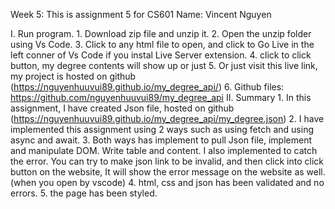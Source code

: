 Week 5: This is assignment 5 for CS601
Name: Vincent Nguyen

I. Run program.
    1. Download zip file and unzip it.
    2. Open the unzip folder using Vs Code.
    3. Click to any html file to open, and click to Go Live in the left conner of Vs Code if you instal Live Server extension.
    4. click to click button, my degree contents will show up or just
    5. Or just visit this live link, my project is hosted on github (https://nguyenhuuvui89.github.io/my_degree_api/)
    6. Github files: https://github.com/nguyenhuuvui89/my_degree_api
II. Summary
    1. In this assignment, I have  created Json file, hosted on github (https://nguyenhuuvui89.github.io/my_degree_api/my_degree.json)
    2. I have implemented this assignment using 2 ways such as using fetch and using async and await.
    3. Both ways has implement to pull Json file, implement and manipulate DOM. Write table and content. I also implemented to catch the error. You can try to make json link to be invalid, and then click into click button on the website, It will show the error message on the website as well. (when you open by vscode)
    4. html, css and json has been validated and no errors.
    5. the page has been styled.